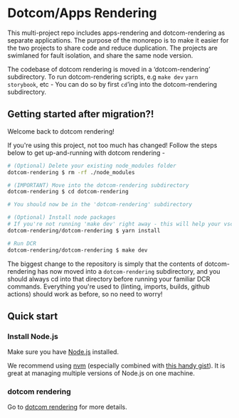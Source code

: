 # Dotcom/Apps Rendering

This multi-project repo includes apps-rendering and dotcom-rendering as separate applications. The purpose of the monorepo is to make it easier for the two projects to share code and reduce duplication. The projects are swimlaned for fault isolation, and share the same node version.

The codebase of dotcom rendering is moved in a ‘dotcom-rendering’ subdirectory. To run dotcom-rendering scripts, e.g `make dev` `yarn storybook`, etc - You can do so by first `cd`’ing into the dotcom-rendering subdirectory.

<!-- TEMPORARY : This section is just here as an initial guide for the first few days post-migration -->

## Getting started after migration?!

Welcome back to dotcom rendering!

If you're using this project, not too much has changed! Follow the steps below to get up-and-running with dotcom rendering -

```bash
# (Optional) Delete your existing node_modules folder
dotcom-rendering $ rm -rf ./node_modules

# (IMPORTANT) Move into the dotcom-rendering subdirectory
dotcom-rendering $ cd dotcom-rendering

# You should now be in the 'dotcom-rendering' subdirectory

# (Optional) Install node packages
# If you're not running 'make dev' right away - this will help your vscode eslint, etc work as expected (if you use them)
dotcom-rendering/dotcom-rendering $ yarn install

# Run DCR
dotcom-rendering/dotcom-rendering $ make dev
```

The biggest change to the repository is simply that the contents of dotcom-rendering has now moved into a `dotcom-rendering` subdirectory, and you should always cd into that directory before running your familiar DCR commands. Everything you're used to (linting, imports, builds, github actions) should work as before, so no need to worry!

## Quick start

### Install Node.js

Make sure you have [Node.js](https://nodejs.org) installed.

We recommend using [nvm](https://github.com/creationix/nvm) (especially combined with [this handy gist](https://gist.github.com/sndrs/5940e9e8a3f506b287233ed65365befb)). It is great at managing multiple versions of Node.js on one machine.

### dotcom rendering

Go to [dotcom rendering](dotcom-rendering/README.md) for more details.
